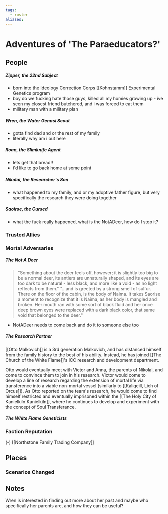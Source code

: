 ```yaml
---
tags:
  - roster
aliases:
---
```

# Adventures of 'The Paraeducators?'
## People
##### Zipper, the 22nd Subject
- born into the Ideology Correction Corps [[Kohnstamm]] Experimental Genetics program
- boy do we fucking hate those guys, killed all my homies growing up - ive seen my closest friend butchered, and i was forced to eat them
- military man with a military plan
##### Wren, the Water Genasi Scout
- gotta find dad and or the rest of my family
- literally why am i out here
##### Roan, the Slimknife Agent
- lets get that bread!!
- i'd like to go back home at some point
##### Nikolai, the Researcher's Son
- what happened to my family, and or my adoptive father figure, but very specifically the research they were doing together
##### Saoirse, the Cursed
- what the fuck really happened, what is the NotADeer, how do I stop it?

### Trusted Allies
### Mortal Adversaries
##### The Not A Deer
> "Something about the deer feels off, however; it is slightly too big to be a normal deer, its antlers are unnaturally shaped, and its eyes are too dark to be natural - less black, and more like a void - as no light reflects from them."
> "...and is greeted by a strong smell of sulfur. There on the floor of the cabin, is the body of Naima. It takes Saorise a moment to recognize that it is Naima, as her body is mangled and broken. Her mouth ran with some sort of black fluid and her once deep brown eyes were replaced with a dark black color, that same void that belonged to the deer."
- NotADeer needs to come back and do it to someone else too
##### The Research Partner
[[Otto Malkovich]] is a 3rd generation Malkovich, and has distanced himself from the family history to the best of his ability. Instead, he has joined [[The Church of the White Flame]]'s ICC research and development department. 

Otto would eventually meet with Victor and Anna, the parents of Nikolai, and come to convince them to join in his research. Victor would come to develop a line of research regarding the extension of mortal life via transference into a viable non-mortal vessel (similarly to [[Kaliqeill, Lich of Orcus]]). As Otto reported on the team's research, he would come to find himself restricted and eventually imprisoned within the [[The Holy City of Kanielkiln|Kanielkiln]], where he continues to develop and experiment with the concept of Soul Transferance.

##### The White Flame Geneticists


### Faction Reputation
(-) [[Northstone Family Trading Company]]
## Places
### Scenarios Changed
## Notes
Wren is interested in finding out more about her past and maybe who specifically her parents are, and how they can be useful?